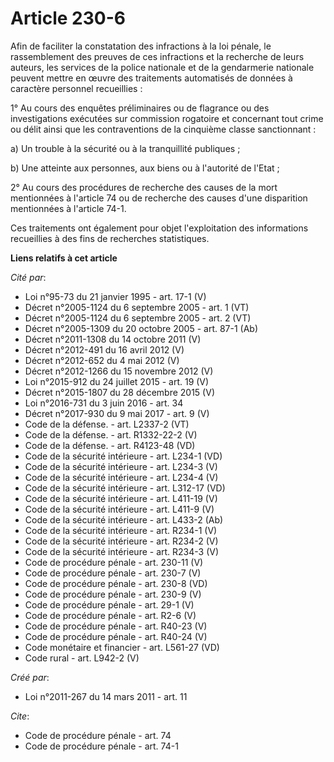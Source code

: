 # Article 230-6

Afin de faciliter la constatation des infractions à la loi pénale, le rassemblement des preuves de ces infractions et la
recherche de leurs auteurs, les services de la police nationale et de la gendarmerie nationale peuvent mettre en œuvre des
traitements automatisés de données à caractère personnel recueillies : 

1° Au cours des enquêtes préliminaires ou de flagrance ou des investigations exécutées sur commission rogatoire et concernant
tout crime ou délit ainsi que les contraventions de la cinquième classe sanctionnant : 

a) Un trouble à la sécurité ou à la tranquillité publiques ; 

b) Une atteinte aux personnes, aux biens ou à l'autorité de l'Etat ; 

2° Au cours des procédures de recherche des causes de la mort mentionnées à l'article 74 ou de recherche des causes d'une
disparition mentionnées à l'article 74-1.

Ces traitements ont également pour objet l'exploitation des informations recueillies à des fins de recherches statistiques.

**Liens relatifs à cet article**

_Cité par_:

  - Loi n°95-73 du 21 janvier 1995 - art. 17-1 (V)
  - Décret n°2005-1124 du 6 septembre 2005 - art. 1 (VT)
  - Décret n°2005-1124 du 6 septembre 2005 - art. 2 (VT)
  - Décret n°2005-1309 du 20 octobre 2005 - art. 87-1 (Ab)
  - Décret n°2011-1308 du 14 octobre 2011 (V)
  - Décret n°2012-491 du 16 avril 2012 (V)
  - Décret n°2012-652 du 4 mai 2012 (V)
  - Décret n°2012-1266 du 15 novembre 2012 (V)
  - Loi n°2015-912 du 24 juillet 2015 - art. 19 (V)
  - Décret n°2015-1807 du 28 décembre 2015 (V)
  - Loi n°2016-731 du 3 juin 2016 - art. 34
  - Décret n°2017-930 du 9 mai 2017 - art. 9 (V)
  - Code de la défense. - art. L2337-2 (VT)
  - Code de la défense. - art. R1332-22-2 (V)
  - Code de la défense. - art. R4123-48 (VD)
  - Code de la sécurité intérieure - art. L234-1 (VD)
  - Code de la sécurité intérieure - art. L234-3 (V)
  - Code de la sécurité intérieure - art. L234-4 (V)
  - Code de la sécurité intérieure - art. L312-17 (VD)
  - Code de la sécurité intérieure - art. L411-19 (V)
  - Code de la sécurité intérieure - art. L411-9 (V)
  - Code de la sécurité intérieure - art. L433-2 (Ab)
  - Code de la sécurité intérieure - art. R234-1 (V)
  - Code de la sécurité intérieure - art. R234-2 (V)
  - Code de la sécurité intérieure - art. R234-3 (V)
  - Code de procédure pénale - art. 230-11 (V)
  - Code de procédure pénale - art. 230-7 (V)
  - Code de procédure pénale - art. 230-8 (VD)
  - Code de procédure pénale - art. 230-9 (V)
  - Code de procédure pénale - art. 29-1 (V)
  - Code de procédure pénale - art. R2-6 (V)
  - Code de procédure pénale - art. R40-23 (V)
  - Code de procédure pénale - art. R40-24 (V)
  - Code monétaire et financier - art. L561-27 (VD)
  - Code rural - art. L942-2 (V)

_Créé par_:

  - Loi n°2011-267 du 14 mars 2011 - art. 11

_Cite_:

  - Code de procédure pénale - art. 74
  - Code de procédure pénale - art. 74-1
